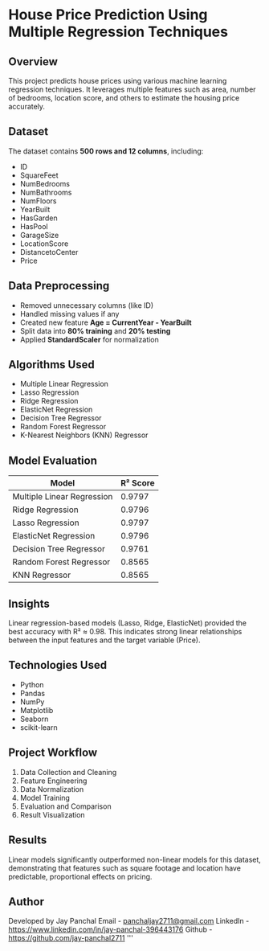# House Price Prediction Using Multiple Regression Techniques

## Overview
This project predicts house prices using various machine learning regression techniques. 
It leverages multiple features such as area, number of bedrooms, location score, and others 
to estimate the housing price accurately.

## Dataset
The dataset contains **500 rows and 12 columns**, including:
- ID
- SquareFeet
- NumBedrooms
- NumBathrooms
- NumFloors
- YearBuilt
- HasGarden
- HasPool
- GarageSize
- LocationScore
- DistancetoCenter
- Price

## Data Preprocessing
- Removed unnecessary columns (like ID)
- Handled missing values if any
- Created new feature **Age = CurrentYear - YearBuilt**
- Split data into **80% training** and **20% testing**
- Applied **StandardScaler** for normalization

## Algorithms Used
- Multiple Linear Regression
- Lasso Regression
- Ridge Regression
- ElasticNet Regression
- Decision Tree Regressor
- Random Forest Regressor
- K-Nearest Neighbors (KNN) Regressor

## Model Evaluation
| Model | R² Score |
|--------|-----------|
| Multiple Linear Regression | 0.9797 |
| Ridge Regression | 0.9796 |
| Lasso Regression | 0.9797 |
| ElasticNet Regression | 0.9796 |
| Decision Tree Regressor | 0.9761 |
| Random Forest Regressor | 0.8565 |
| KNN Regressor | 0.8565 |

## Insights
Linear regression-based models (Lasso, Ridge, ElasticNet) provided the best accuracy 
with R² ≈ 0.98. This indicates strong linear relationships between the input features 
and the target variable (Price).

## Technologies Used
- Python
- Pandas
- NumPy
- Matplotlib
- Seaborn
- scikit-learn

## Project Workflow
1. Data Collection and Cleaning  
2. Feature Engineering  
3. Data Normalization  
4. Model Training  
5. Evaluation and Comparison  
6. Result Visualization  

## Results
Linear models significantly outperformed non-linear models for this dataset, 
demonstrating that features such as square footage and location have predictable, 
proportional effects on pricing.

## Author
Developed by Jay Panchal
Email - panchaljay2711@gmail.com
LinkedIn - https://www.linkedin.com/in/jay-panchal-396443176
Github - https://github.com/jay-panchal2711
'''
